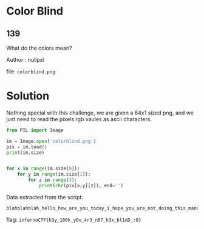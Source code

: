 # Color Blind
## 139

What do the colors mean?

Author : nullpxl

file: `colorblind.png`


# Solution

Nothing special with this challenge, we are given a 64x1 sized png, and we just need to read the pixels rgb vaules as ascii characters.

```py
from PIL import Image

im = Image.open('colorblind.png') 
pix = im.load()
print(im.size)  


for x in range(im.size[0]):
	for y in range(im.size[1]):
		for z in range(3):
			print(chr(pix[x,y][z]), end='')
```

Data extracted from the script:
```
blahblahblah_hello_how_are_you_today_i_hope_you_are_not_doing_this_manually_infernoCTF{h3y_100k_y0u_4r3_n07_h3x_bl1nD_:O}_doing_this_manually_would_be_a_bad_idea_you_shouldnt_do_it_manually_ok
```

flag: `infernoCTF{h3y_100k_y0u_4r3_n07_h3x_bl1nD_:O}`